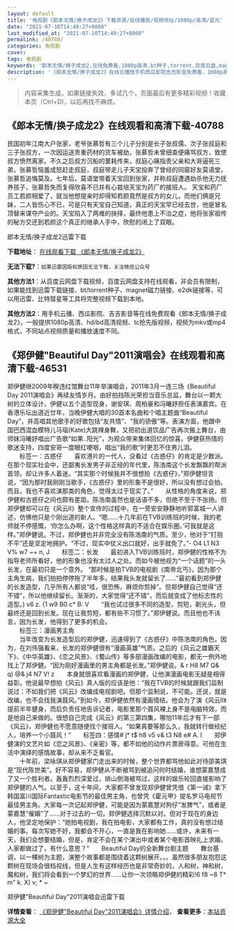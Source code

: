 ```yaml
---
layout: default
title: '电视剧《郎本无情/换子成龙2》下载资源/在线播放/视频地址/1080p/高清/蓝光'
date: "2021-07-10T14:40:27+0800"
last_modified_at: "2021-07-10T14:40:27+0800"
permalink: /40788/
categories: 电视剧
cover:
tags: 电视剧
keywords: '郎本无情/换子成龙2,在线免费看,1080p高清,bt种子,torrent,百度云盘,magnet,磁力链,迅雷下载资源'
description: '《郎本无情/换子成龙2》在线云播放手机西瓜影院吉吉影音免费看，1080p高清bd/hd未删减完整版和tc抢先枪版，mkv/mp4格式，附带bt/torrent种子、magnet/磁力链、百度云盘、网盘资源迅雷下载链接'
---
```


>内容采集生成，如果链接失效，多试几个，页面最后有更多精彩视频！收藏本页（Ctrl+D)，以后再找不麻烦。


## 《郎本无情/换子成龙2》在线观看和高清下载-40788

民国初年江南大户张家，老爷张慕哲有三个儿子分别是长子张叔儒、次子张叔庭和三子张叔方，一次因运送贵重药材的货车被劫，张慕哲未曾细查便痛骂叔方，致使叔方愤然离家。不久之后叔方沉船的噩耗传来，叔庭心痛指责父亲和大哥逼死三弟，张慕哲恼羞成怒赶走叔庭，叔庭带走儿子天宝投奔了曾经的同窗好友莫语堂，张慕哲追悔莫及。七年后，莫语堂带着天宝回到张家，并称叔庭遭遇劫杀他无力抚养孩子，张慕哲失而复得欣喜不已并有心栽培天宝为药厂的接班人。 天宝和药厂员工若颜相爱了，就当他想提亲时却得知若颜竟然是叔方的女儿，而他们俩是兄妹，二人皆伤心不已，可是只有天宝自己知道，真正的天宝早已经去世，他是冒名顶替来谋夺产业的。天宝陷入了两难的抉择，最终他患上不治之症，他将张家祖传的秘方交还到若颜这个真正的继承人手中，欣慰的闭上了双眼。


郎本无情/换子成龙2迅雷下载

**下载地址**： [在线观看下载 《郎本无情/换子成龙2》](https://www.993dy.com//vod-detail-id-11547.html) 


**无法下载?**：`如果迅雷因版权原因无法下载，关注微信公众号 `

**其他方法1**：从百度云网盘下载视频，百度云网盘支持在线观看，非会员有限制，如果能找到迅雷下载链接、bt/torrent种子、magnet磁力链接、e2dk链接等，可以用迅雷、比特彗星等工具将完整视频下载到本地。

**其他方法2**：用手机云播、西瓜影院、吉吉影音等在线免费观看《郎本无情/换子成龙2》，一般提供1080p高清、hd/bd高清视频、tc抢先版视频，视频为mkv或mp4格式，不同站点视频质量和播放速度不同。


## 《郑伊健"Beautiful Day"2011演唱会》在线观看和高清下载-46531

郑伊健继2009年睽违红馆舞台11年举演唱会，2011年3月一连三场《Beautiful Day 2011演唱会》再续友情岁月。由好拍挡陈光荣担当音乐总监，舞台以一颗大树的立体设计，伊健以五个造型现身，谢安琪、周柏豪和冯曦妤担任表演嘉宾。在香港乐坛出道近廿年，当晚伊健大唱的30首本名曲和个唱主题曲“Beautiful Day”，并高唱其他歌手的好歌包括&ldquo;友共情&rdquo;、&ldquo;我的骄傲”等。表演方面，他跟中国巴西混血模特儿马瑙(Kate)大跳辣身舞，又把初出道饮品广告再次搬上舞台，由师妹冯曦妤唱出广告歌&ldquo;如果..阳光”，为观众带来集体回忆的惊喜。伊健获热情的歌迷支持，四度安哥一度眼红哽咽，唱出“我的歌&rdquo;时更忍不住男儿泪。<br />　　标签一：古惑仔　　喜欢港片的一代人，没看过《古惑仔》的肯定是少数派。在那个现实社会中，还鄙夷长发男子非正经的年代里，陈浩南这个长发飘飘的帮派首领，却让许多人着迷。&ldquo;其实那个时候我并不很想拍《古惑仔》，”郑伊健坦言说，“因为那时我刚刚当歌手，《古惑仔》里的形象不是很好，所以没有想过会拍。而且，我也不喜欢演那类的角色，觉得太过于现实了。&rdquo;　　从性格的角度来说，郑伊健和古惑仔之间也颇有差距。陈浩南虽然也是话语不多，但绝不至于不张扬。但郑伊健却可以在《风云II》整个宣传的过程中，在一旁安安静静地听郭富城一人讲述，仿佛他只是个刚出道的新人。&ldquo;嗯&hellip;…十几年前在TVB训练班的时候，我的老师就不停感慨，‘你怎么办啊，这个性格这样真的不适合在娱乐圈。&rsquo;可我就是这样。&rdquo;郑伊健说。不过，郑伊健也并非完全没有陈浩南的气质。至少，他对于&ldquo;打抱不平”还是坚定地拥护。&ldquo;不过，现实中仗义出口就好，出手就免了。&rdquo;- O4 L1 N3 V% w7 ~+ n, J　　标签二：长发　　最初进入TVB训练班时，郑伊健的性格不为指导老师所看好，他的形象也没有太过人之处。而如今被他视为&ldquo;一个话题&rdquo;的一头长发，在最初只是一个意外。 “那时候是拍TVB的电视剧《南帝北丐》，因为那个主角生病，我们拍拍停停拖了半年多。结果我头发就留长了……”最初看到郑伊健的长发造型，几乎所有人都说“哇，很恐怖，麻烦你剪掉&rdquo;。但郑伊健自己觉得&ldquo;还不错&rdquo;，所以他继续留长。渐渐的，大家觉得&ldquo;还不错&rdquo;，而后就变成了他标志性的造型。) v6 z. {1 w9 B0 c* B: V　　“我也试过很多不同的造型，剪短，剃光头，但最终还是回到长发。现在让我剪短，都有些不习惯了。&rdquo;郑伊健说。而且他也不讳言，因为长发，他得到了更多的机会。<br />　　标签三：漫画男主角<br />　　当年改变为长发造型后的郑伊健，迅速得到了《古惑仔》中陈浩南的角色。因为，在刘伟强看来，长发的郑伊健很有&ldquo;漫画英雄”气质。之后的《风云之雄霸天下》、《中华英雄》、《恋之风景》、《蜀山传》等多部漫画改编的电影，都无一例外地找上了郑伊健。&ldquo;因为刚好漫画里的男主角都是长发。&rdquo;郑伊健说。&amp; r H8 M7 Q& q) @& j4 N7 V! z　　本身就很喜欢看漫画的郑伊健，让他演漫画电影无疑是相得益彰。他说最早想拍《风云》真人版的应该是他：“我在TVB的时候就跟我们监制说过：不如我们把《风云》改编成电视剧吧。但那个监制说，不可能。还说，就是改编，也不会找我演聂风。&rdquo;到如今，郑伊健依然有漫画情结。他会为了演《风云II》提前半年健身，而后负责任地告诉记者，电影里那个聂风裸上身不是电脑特效，而是他自己来做的。很想自己完成《风云》的第三第四集，哪怕11年后才有下一部《风云》，郑伊健也不愿意随便找个接班人。&ldquo;如果真要等那么久，我就转行做经纪人，培养一个小聂风！&rdquo;　　标签四：感情# j* t$ h8 v5 v& t3 N8 e# A. I　　郑伊健演的文艺片如《恋之风景》、《亲密》等，都不如他的动作片票房得意。可他在生活中演绎的感情故事，却从来不乏看官。<br />　　十年前，梁咏琪从郑伊健家门走出来的时候，整个世界都骂他如此对待邵美琪是&ldquo;现代陈世美&rdquo;。好不容易，郑伊健从不断被骂到被追问何时结婚，谁想蒙嘉慧成了又一个胜利者。轰轰烈烈深爱过，排山倒海被骂过，这样的娱乐轮回直接影响了郑伊健的人气。以至于，这十年间，大家都不曾发现郑伊健曾凭借《第一诫》拿下韩国富川国际Fantastic电影节的最佳男主角，也曾凭《霍元甲》提名罗马电视节最佳男主角。大家每一次记起郑伊健，可能是因为蒙嘉慧对狗仔“发脾气&rdquo;，或者是蒙嘉慧&ldquo;催婚”了&hellip;…对于过去的一切，郑伊健选择沉默以对。但对于现在的身边人，他坚定地保护：“她拍电视剧，我在拍电影，大家都有工作，真的没有想过结婚的事。每次写她不好，我都会不开心，一直是我在影响她&hellip;…或许，未来有一天，我们会想要结婚，但是，肯定不会在某个演出中或者某个电影首映礼上求婚。人家都做过了，有什么意思？”　　Beautiful Day的全新舞台剧主题　　舞台基调，以一棵树为主题，演整个故事都是围绕着这颗树展开。。。虽然很多朋友抱怨这颗树在现场会很档视线，但是人生有这样经历也是非常奇妙的，人和树，神和树，魔和树，我们将会看到一个梦幻的世界……让你一次领略郑伊健的精彩!6 f8 ~8 T* m" k. X) v; * ~


郑伊健"Beautiful Day"2011演唱会迅雷下载

**详情查看**： [《郑伊健"Beautiful Day"2011演唱会》详情介绍](/movie/46531/)， **查看更多**：[本站资源大全](/movie/t/all/)

